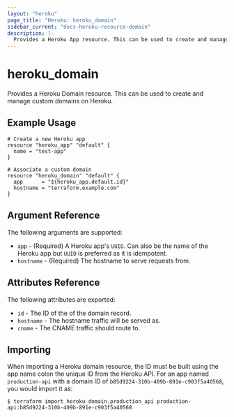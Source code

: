 ```yaml
---
layout: "heroku"
page_title: "Heroku: heroku_domain"
sidebar_current: "docs-heroku-resource-domain"
description: |-
  Provides a Heroku App resource. This can be used to create and manage applications on Heroku.
---
```


# heroku\_domain

Provides a Heroku Domain resource. This can be used to
create and manage custom domains on Heroku.

## Example Usage

```hcl
# Create a new Heroku app
resource "heroku_app" "default" {
  name = "test-app"
}

# Associate a custom domain
resource "heroku_domain" "default" {
  app      = "${heroku_app.default.id}"
  hostname = "terraform.example.com"
}
```

## Argument Reference

The following arguments are supported:

* `app` - (Required) A Heroku app's `UUID`. Can also be the name of the Heroku app but `UUID` is preferred as it is idempotent.
* `hostname` - (Required) The hostname to serve requests from.

## Attributes Reference

The following attributes are exported:

* `id` - The ID of the of the domain record.
* `hostname` - The hostname traffic will be served as.
* `cname` - The CNAME traffic should route to.

## Importing

When importing a Heroku domain resource, the ID must be built using the app name colon the unique ID from the Heroku API. For an app named `production-api` with a domain ID of `b85d9224-310b-409b-891e-c903f5a40568`, you would import it as: 

```
$ terraform import heroku_domain.production_api production-api:b85d9224-310b-409b-891e-c903f5a40568
```
